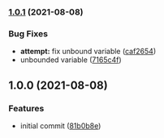 ### [1.0.1](https://github.com/kirinnee/atomici-action/compare/v1.0.0...v1.0.1) (2021-08-08)

### Bug Fixes

- **attempt:** fix unbound variable ([caf2654](https://github.com/kirinnee/atomici-action/commit/caf265426710acc23505b970567d4bae050dc975))
- unbounded variable ([7165c4f](https://github.com/kirinnee/atomici-action/commit/7165c4f37369ebc12bb1bc69fef5851e58315ee2))

## 1.0.0 (2021-08-08)

### Features

- initial commit ([81b0b8e](https://github.com/kirinnee/atomici-action/commit/81b0b8ef28cf17f545b55d11825e10d576a123d7))
